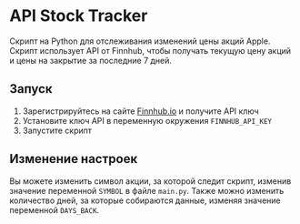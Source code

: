 # API Stock Tracker

Скрипт на Python для отслеживания изменений цены акций Apple. </br>
Скрипт использует API от Finnhub, чтобы получать текущую цену акций и цены на закрытие за последние 7 дней.

## Запуск
1. Зарегистрируйтесь на сайте [Finnhub.io](https://finnhub.io/login) и получите API ключ
2. Установите ключ API в переменную окружения `FINNHUB_API_KEY`
3. Запустите скрипт

## Изменение настроек

Вы можете изменить символ акции, за которой следит скрипт, 
изменив значение переменной `SYMBOL` в файле `main.py`. 
Также можно изменить количество дней, за которые собираются данные, изменяя значение переменной `DAYS_BACK`.